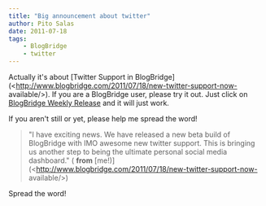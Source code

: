 ```yaml
---
title: "Big announcement about twitter"
author: Pito Salas
date: 2011-07-18
tags:
    - BlogBridge
    - twitter
---
```




Actually it's about [Twitter Support in
BlogBridge](<http://www.blogbridge.com/2011/07/18/new-twitter-support-now-
available/>). If you are a BlogBridge user, please try it out. Just click on
[BlogBridge Weekly
Release](<http://www.blogbridge.com/install/weekly/blogbridge.jnlp>) and it
will just work.

If you aren't still or yet, please help me spread the word!

> "I have exciting news. We have released a new beta build of BlogBridge with
> IMO awesome new twitter support. This is bringing us another step to being
> the ultimate personal social media dashboard." ( **from**
> [me!)](<http://www.blogbridge.com/2011/07/18/new-twitter-support-now-
> available/>)

Spread the word!


